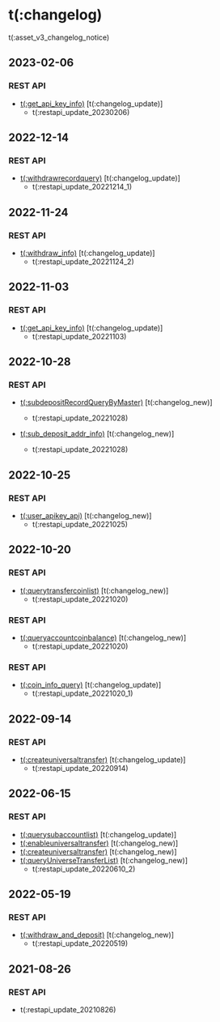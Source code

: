 # t(:changelog)

<aside class="notice">
t(:asset_v3_changelog_notice)
</aside>

## 2023-02-06
### REST API
- [t(:get_api_key_info)](#t-get_api_key_info) [t(:changelog_update)]
  - t(:restapi_update_20230206)

## 2022-12-14
### REST API
- [t(:withdrawrecordquery)](#t-withdrawrecordquery) [t(:changelog_update)]
  - t(:restapi_update_20221214_1)

## 2022-11-24
### REST API
- [t(:withdraw_info)](#t-withdraw_info) [t(:changelog_update)]
  - t(:restapi_update_20221124_2)

## 2022-11-03
### REST API
- [t(:get_api_key_info)](#t-get_api_key_info) [t(:changelog_update)]
  - t(:restapi_update_20221103)

## 2022-10-28
### REST API
- [t(:subdepositRecordQueryByMaster)](#t-subdepositrecordquerybymaster) [t(:changelog_new)]
  - t(:restapi_update_20221028)

- [t(:sub_deposit_addr_info)](#t-sub_deposit_addr_info) [t(:changelog_new)]
  - t(:restapi_update_20221028)

## 2022-10-25
### REST API
- [t(:user_apikey_api)](#t-user_apikey_api) [t(:changelog_new)]
  - t(:restapi_update_20221025)

## 2022-10-20
### REST API
- [t(:querytransfercoinlist)](#t-querytransfercoinlist) [t(:changelog_new)]
  - t(:restapi_update_20221020)

### REST API
- [t(:queryaccountcoinbalance)](#t-queryaccountcoinbalance) [t(:changelog_new)]
  - t(:restapi_update_20221020)

### REST API
- [t(:coin_info_query)](#t-coin_info_query) [t(:changelog_update)]
  - t(:restapi_update_20221020_1)

## 2022-09-14
### REST API
- [t(:createuniversaltransfer)](#t-createuniversaltransfer) [t(:changelog_update)]
  - t(:restapi_update_20220914)

## 2022-06-15
### REST API
- [t(:querysubaccountlist)](#t-querysubaccountlist) [t(:changelog_update)]
- [t(:enableuniversaltransfer)](#t-enableuniversaltransfer) [t(:changelog_new)]
- [t(:createuniversaltransfer)](#t-createuniversaltransfer) [t(:changelog_new)]
- [t(:queryUniverseTransferList)](#t-queryuniversetransferlist) [t(:changelog_new)]
  <br>
  - t(:restapi_update_20220610_2)
  
## 2022-05-19
### REST API
- [t(:withdraw_and_deposit)](#t-withdraw_and_deposit) [t(:changelog_new)]
  - t(:restapi_update_20220519)

## 2021-08-26
### REST API
- t(:restapi_update_20210826)
